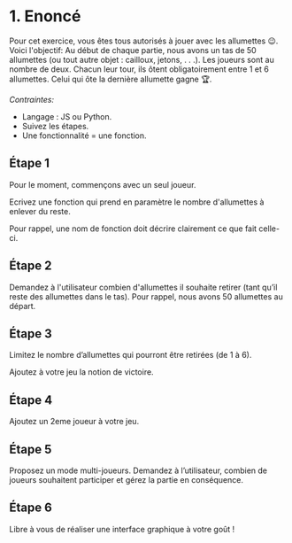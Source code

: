 # 1. Enoncé

Pour cet exercice, vous êtes tous autorisés à jouer avec les allumettes 😉.
Voici l'objectif:
Au début de chaque partie, nous avons un tas de 50 allumettes (ou tout autre objet : cailloux, jetons, . . .).
Les joueurs sont au nombre de deux. Chacun leur tour, ils ôtent obligatoirement entre 1 et 6 allumettes. Celui qui ôte la dernière allumette gagne 🏆.

*Contraintes:*

- Langage : JS ou Python.
- Suivez les étapes.
- Une fonctionnalité = une fonction.

## Étape 1

Pour le moment, commençons avec un seul joueur.

Ecrivez une fonction qui prend en paramètre le nombre d'allumettes à enlever du reste.

Pour rappel, une nom de fonction doit décrire clairement ce que fait celle-ci.

## Étape 2

Demandez à l'utilisateur combien d'allumettes il souhaite retirer (tant qu’il reste des allumettes dans le tas). Pour rappel, nous avons 50 allumettes au départ.

## Étape 3

Limitez le nombre d’allumettes qui pourront être retirées (de 1 à 6).

Ajoutez à votre jeu la notion de victoire.

## Étape 4

Ajoutez un 2eme joueur à votre jeu.

## Étape **5**

Proposez un mode multi-joueurs. Demandez à l’utilisateur, combien de joueurs souhaitent participer et gérez la partie en conséquence.

## Étape 6

Libre à vous de réaliser une interface graphique à votre goût !